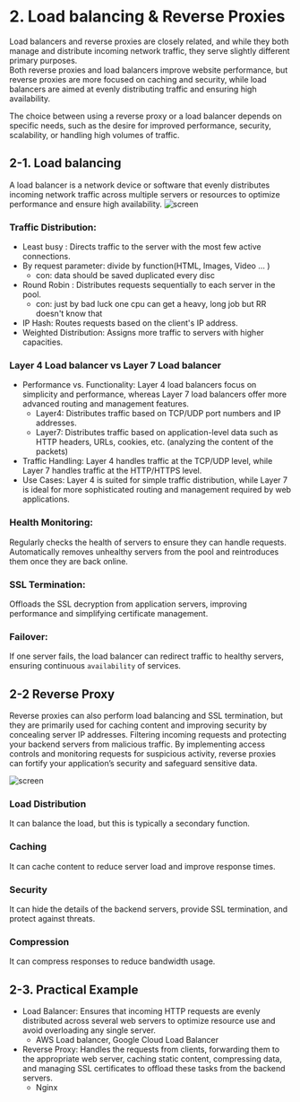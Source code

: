 # 2. Load balancing & Reverse Proxies
Load balancers and reverse proxies are closely related, and while they both manage and distribute incoming network traffic, they serve slightly different primary purposes.  
Both reverse proxies and load balancers improve website performance, but reverse proxies are more focused on caching and security, while load balancers are aimed at evenly distributing traffic and ensuring high availability.   

The choice between using a reverse proxy or a load balancer depends on specific needs, such as the desire for improved performance, security, scalability, or handling high volumes of traffic.


## 2-1. Load balancing

A load balancer is a network device or software that evenly distributes incoming network traffic across multiple servers or resources to optimize performance and ensure high availability. 
![screen](https://github.com/user-attachments/assets/1bbe6379-3a13-44c5-8905-243c08e13d45)


### Traffic Distribution:
 - Least busy : Directs traffic to the server with the most few active connections.
 - By request parameter: divide by function(HTML, Images, Video ... )
   + con: data should be saved duplicated every disc
 - Round Robin : Distributes requests sequentially to each server in the pool.
   + con: just by bad luck one cpu can get a heavy, long job but RR doesn't know that
 - IP Hash: Routes requests based on the client's IP address.
 - Weighted Distribution: Assigns more traffic to servers with higher capacities.

 ### Layer 4 Load balancer vs Layer 7 Load balancer
- Performance vs. Functionality: Layer 4 load balancers focus on simplicity and performance, whereas Layer 7 load balancers offer more advanced routing and management features.
  + Layer4: Distributes traffic based on TCP/UDP port numbers and IP addresses.
  + Layer7: Distributes traffic based on application-level data such as HTTP headers, URLs, cookies, etc. (analyzing the content of the packets)
- Traffic Handling: Layer 4 handles traffic at the TCP/UDP level, while Layer 7 handles traffic at the HTTP/HTTPS level.
- Use Cases: Layer 4 is suited for simple traffic distribution, while Layer 7 is ideal for more sophisticated routing and management required by web applications.

### Health Monitoring:
Regularly checks the health of servers to ensure they can handle requests.
Automatically removes unhealthy servers from the pool and reintroduces them once they are back online.

### SSL Termination:
Offloads the SSL decryption from application servers, improving performance and simplifying certificate management.

### Failover:
If one server fails, the load balancer can redirect traffic to healthy servers, ensuring continuous ``availability`` of services.



## 2-2 Reverse Proxy
Reverse proxies can also perform load balancing and SSL termination, but they are primarily used for caching content and improving security by concealing server IP addresses. Filtering incoming requests and protecting your backend servers from malicious traffic. By implementing access controls and monitoring requests for suspicious activity, reverse proxies can fortify your application’s security and safeguard sensitive data.

![screen](https://github.com/user-attachments/assets/f9314eb4-31d9-43d9-9f83-dde4f52ee6f6)


### Load Distribution
It can balance the load, but this is typically a secondary function.
### Caching
It can cache content to reduce server load and improve response times.
### Security 
It can hide the details of the backend servers, provide SSL termination, and protect against threats.
### Compression 
It can compress responses to reduce bandwidth usage.


## 2-3. Practical Example

- Load Balancer: 
  Ensures that incoming HTTP requests are evenly distributed across several web servers to optimize resource use and avoid overloading any single server.
   + AWS Load balancer, Google Cloud Load Balancer
- Reverse Proxy: 
  Handles the requests from clients, forwarding them to the appropriate web server, caching static content, compressing data, and managing SSL certificates to offload these tasks from the backend servers.
   + Nginx